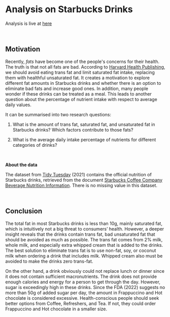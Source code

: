 # Analysis on Starbucks Drinks

Analysis is live at [here](https://lordtahdus.github.io/starbucks_drinks_analysis/)

<br>

## Motivation  

Recently, *fats* have become one of the people's concerns for their health. The truth is that not all fats are bad. According to [Harvard Health Publishing](https://www.health.harvard.edu/staying-healthy/the-truth-about-fats-bad-and-good), we should avoid eating trans fat and limit saturated fat intake, replacing them with healthful unsaturated fat. It creates a motivation to explore different fat amounts in Starbucks drinks and whether there is an option to eliminate bad fats and increase good ones. In addition, many people wonder if these drinks can be treated as a meal. This leads to another question about the percentage of nutrient intake with respect to average daily values.

It can be summarised into two research questions: 

1. What is the amount of trans fat, saturated fat, and unsaturated fat in Starbucks drinks? Which factors contribute to those fats?

2. What is the average daily intake percentage of nutrients for different categories of drinks?

<br>

**About the data**

The dataset from [Tidy Tuesday](https://github.com/rfordatascience/tidytuesday/blob/master/data/2021/2021-12-21/readme.md#starbuckscsv) (2021) contains the official nutrition of Starbucks drinks, retrieved from the document [Starbucks Coffee Company Beverage Nutrition Information](https://globalassets.starbucks.com/assets/94fbcc2ab1e24359850fa1870fc988bc.pdf). There is no missing value in this dataset.

<br>

## Conclusion

The total fat in most Starbucks drinks is less than 10g, mainly saturated fat, which is intuitively not a big threat to consumers’ health. However, a deeper insight reveals that the drinks contain trans fat, bad unsaturated fat that should be avoided as much as possible. The trans fat comes from 2% milk, whole milk, and especially extra whipped cream that is added to the drinks. The best solution to eliminate trans fat is to use non-fat, soy, or coconut milk when ordering a drink that includes milk. Whipped cream also must be avoided to make the drinks zero trans-fat.

On the other hand, a drink obviously could not replace lunch or dinner since it does not contain sufficient macronutrients. The drink does not provide enough calories and energy for a person to get through the day. However, sugar is exceedingly high in these drinks. Since the FDA (2022) suggests no more than 50g of added sugar per day, the amount in Frappuccino and Hot chocolate is considered excessive. Health-conscious people should seek better options from Coffee, Refreshers, and Tea. If not, they could order Frappuccino and Hot chocolate in a smaller size.
